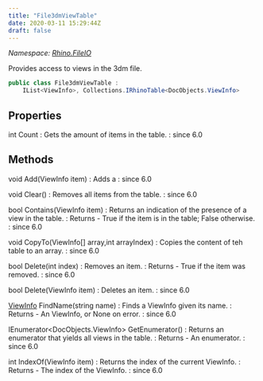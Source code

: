 ```yaml
---
title: "File3dmViewTable"
date: 2020-03-11 15:29:44Z
draft: false
---
```


*Namespace: [Rhino.FileIO](../)*

Provides access to views in the 3dm file.
```cs
public class File3dmViewTable :
    IList<ViewInfo>, Collections.IRhinoTable<DocObjects.ViewInfo>
```
## Properties

int Count
: Gets the amount of items in the table.
: since 6.0
## Methods

void Add(ViewInfo item)
: Adds a
: since 6.0

void Clear()
: Removes all items from the table.
: since 6.0

bool Contains(ViewInfo item)
: Returns an indication of the presence of a view in the table.
: Returns - True if the item is in the table; False otherwise.
: since 6.0

void CopyTo(ViewInfo[] array,int arrayIndex)
: Copies the content of teh table to an array.
: since 6.0

bool Delete(int index)
: Removes an item.
: Returns - True if the item was removed.
: since 6.0

bool Delete(ViewInfo item)
: Deletes an item.
: since 6.0

[ViewInfo](/rhinocommon/rhino/docobjects/viewinfo/) FindName(string name)
: Finds a ViewInfo given its name.
: Returns - An ViewInfo, or None on error.
: since 6.0

IEnumerator<DocObjects.ViewInfo> GetEnumerator()
: Returns an enumerator that yields all views in the table.
: Returns - An enumerator.
: since 6.0

int IndexOf(ViewInfo item)
: Returns the index of the current ViewInfo.
: Returns - The index of the ViewInfo.
: since 6.0
